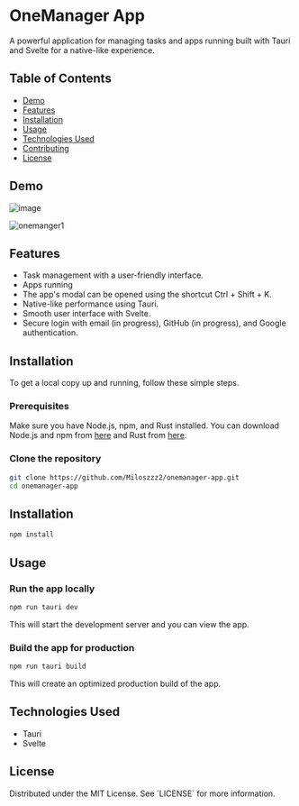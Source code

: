 # OneManager App

A powerful application for managing tasks and apps running built with Tauri and Svelte for a native-like experience.

## Table of Contents
- [Demo](#demo)
- [Features](#features)
- [Installation](#installation)
- [Usage](#usage)
- [Technologies Used](#technologies-used)
- [Contributing](#contributing)
- [License](#license)

## Demo
![image](https://github.com/Miloszzz2/onemanager_tauri/assets/97192271/bd8bd53b-59ce-426a-99a3-194690445994)

![onemanger1](https://github.com/Miloszzz2/onemanager_tauri/assets/97192271/900a685c-a2e8-4e47-b343-6c4a3d983c8a)


## Features
- Task management with a user-friendly interface.
- Apps running
- The app's modal can be opened using the shortcut Ctrl + Shift + K. 
- Native-like performance using Tauri.
- Smooth user interface with Svelte.
- Secure login with email (in progress), GitHub (in progress), and Google authentication.

## Installation
To get a local copy up and running, follow these simple steps.

### Prerequisites
Make sure you have Node.js, npm, and Rust installed. You can download Node.js and npm from [here](https://nodejs.org/) and Rust from [here](https://www.rust-lang.org/).

### Clone the repository
```bash
git clone https://github.com/Miloszzz2/onemanager-app.git
cd onemanager-app
```
## Installation

```bash
npm install
```

## Usage

### Run the app locally
```bash
npm run tauri dev
```
This will start the development server and you can view the app.

### Build the app for production
```bash
npm run tauri build
```
This will create an optimized production build of the app.

## Technologies Used
- Tauri
- Svelte

## License
Distributed under the MIT License. See \`LICENSE\` for more information.

